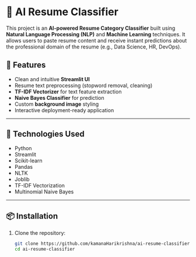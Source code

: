 # 🤖 AI Resume Classifier

This project is an **AI-powered Resume Category Classifier** built using **Natural Language Processing (NLP)** and **Machine Learning** techniques. It allows users to paste resume content and receive instant predictions about the professional domain of the resume (e.g., Data Science, HR, DevOps).

## 🚀 Features

- Clean and intuitive **Streamlit UI**
- Resume text preprocessing (stopword removal, cleaning)
- **TF-IDF Vectorizer** for text feature extraction
- **Naive Bayes Classifier** for prediction
- Custom **background image** styling
- Interactive deployment-ready application

---

## 🧠 Technologies Used

- Python
- Streamlit
- Scikit-learn
- Pandas
- NLTK
- Joblib
- TF-IDF Vectorization
- Multinomial Naive Bayes

---

## 📦 Installation

1. Clone the repository:
   ```bash
   git clone https://github.com/kamanaHarikrishna/ai-resume-classifier.git
   cd ai-resume-classifier
